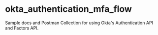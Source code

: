 # okta_authentication_mfa_flow
Sample docs and Postman Collection for using Okta's Authentication API and Factors API.
